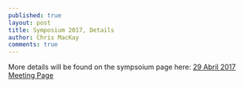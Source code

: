 ```yaml
---
published: true
layout: post
title: Symposium 2017, Details
author: Chris MacKay
comments: true
---
```


More details will be found on the sympsoium page here: [29 Abril 2017 Meeting Page](../../../documents/meetings/2017-04-29-batey-symposium/)
